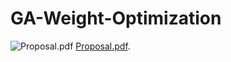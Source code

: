 # GA-Weight-Optimization

![Proposal.pdf](Proposal-1.png.png)
[Proposal.pdf](http://JamesPeralta.github.io/Self-Driving-Car/Proposal.pdf).
